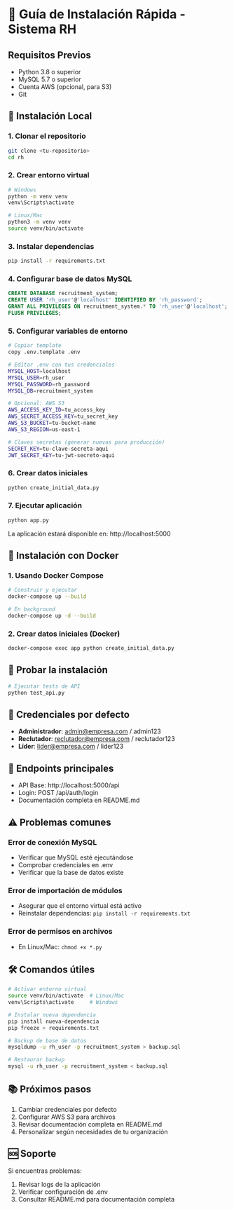 # 🚀 Guía de Instalación Rápida - Sistema RH

## Requisitos Previos
- Python 3.8 o superior
- MySQL 5.7 o superior
- Cuenta AWS (opcional, para S3)
- Git

## 🔧 Instalación Local

### 1. Clonar el repositorio
```bash
git clone <tu-repositorio>
cd rh
```

### 2. Crear entorno virtual
```bash
# Windows
python -m venv venv
venv\Scripts\activate

# Linux/Mac
python3 -m venv venv
source venv/bin/activate
```

### 3. Instalar dependencias
```bash
pip install -r requirements.txt
```

### 4. Configurar base de datos MySQL
```sql
CREATE DATABASE recruitment_system;
CREATE USER 'rh_user'@'localhost' IDENTIFIED BY 'rh_password';
GRANT ALL PRIVILEGES ON recruitment_system.* TO 'rh_user'@'localhost';
FLUSH PRIVILEGES;
```

### 5. Configurar variables de entorno
```bash
# Copiar template
copy .env.template .env

# Editar .env con tus credenciales
MYSQL_HOST=localhost
MYSQL_USER=rh_user
MYSQL_PASSWORD=rh_password
MYSQL_DB=recruitment_system

# Opcional: AWS S3
AWS_ACCESS_KEY_ID=tu_access_key
AWS_SECRET_ACCESS_KEY=tu_secret_key
AWS_S3_BUCKET=tu-bucket-name
AWS_S3_REGION=us-east-1

# Claves secretas (generar nuevas para producción)
SECRET_KEY=tu-clave-secreta-aqui
JWT_SECRET_KEY=tu-jwt-secreto-aqui
```

### 6. Crear datos iniciales
```bash
python create_initial_data.py
```

### 7. Ejecutar aplicación
```bash
python app.py
```

La aplicación estará disponible en: http://localhost:5000

## 🐳 Instalación con Docker

### 1. Usando Docker Compose
```bash
# Construir y ejecutar
docker-compose up --build

# En background
docker-compose up -d --build
```

### 2. Crear datos iniciales (Docker)
```bash
docker-compose exec app python create_initial_data.py
```

## 🧪 Probar la instalación

```bash
# Ejecutar tests de API
python test_api.py
```

## 📝 Credenciales por defecto

- **Administrador**: admin@empresa.com / admin123
- **Reclutador**: reclutador@empresa.com / reclutador123  
- **Líder**: lider@empresa.com / lider123

## 🔗 Endpoints principales

- API Base: http://localhost:5000/api
- Login: POST /api/auth/login
- Documentación completa en README.md

## ⚠️ Problemas comunes

### Error de conexión MySQL
- Verificar que MySQL esté ejecutándose
- Comprobar credenciales en .env
- Verificar que la base de datos existe

### Error de importación de módulos
- Asegurar que el entorno virtual está activo
- Reinstalar dependencias: `pip install -r requirements.txt`

### Error de permisos en archivos
- En Linux/Mac: `chmod +x *.py`

## 🛠️ Comandos útiles

```bash
# Activar entorno virtual
source venv/bin/activate  # Linux/Mac
venv\Scripts\activate     # Windows

# Instalar nueva dependencia
pip install nueva-dependencia
pip freeze > requirements.txt

# Backup de base de datos
mysqldump -u rh_user -p recruitment_system > backup.sql

# Restaurar backup
mysql -u rh_user -p recruitment_system < backup.sql
```

## 📚 Próximos pasos

1. Cambiar credenciales por defecto
2. Configurar AWS S3 para archivos
3. Revisar documentación completa en README.md
4. Personalizar según necesidades de tu organización

## 🆘 Soporte

Si encuentras problemas:
1. Revisar logs de la aplicación
2. Verificar configuración de .env
3. Consultar README.md para documentación completa
